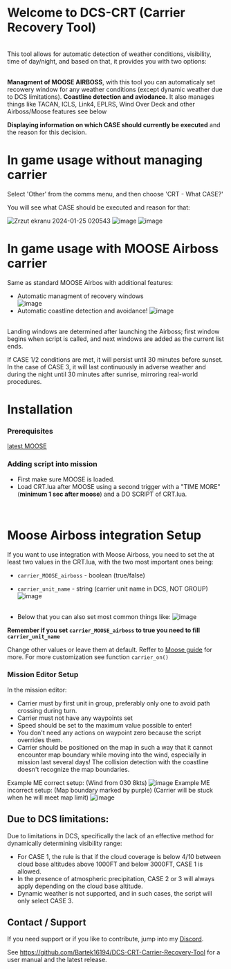


# Welcome to DCS-CRT (Carrier Recovery Tool)
 <br>
This tool allows for automatic detection of weather conditions, visibility, time of day/night, and based on that, it provides you with two options:<br>
<br>

**Managment of MOOSE AIRBOSS**, with this tool you can automaticaly set recowery window for any weather conditions (except dynamic weather due to DCS limitations). **Coastline detection and aviodance.** It also manages things like TACAN, ICLS, Link4, EPLRS, Wind Over Deck and other Airboss/Moose features see below<br>

**Displaying information on which CASE should currently be executed** and the reason for this decision.<br>

# In game usage without managing carrier
Select 'Other' from the comms menu, and then choose 'CRT - What CASE?'<br>

You will see what CASE should be executed and reason for that:<br>

![Zrzut ekranu 2024-01-25 020543](https://github.com/Bartek16194/DCS-CRT-Carrier-Recovery-Tool/assets/30091139/5e116716-bb02-4ec1-800e-ff28d3b42b13)
![image](https://github.com/Bartek16194/DCS-CRT-Carrier-Recovery-Tool/assets/30091139/9518c3a2-38b8-40f4-969a-b4303d821aa5)
![image](https://github.com/Bartek16194/DCS-CRT-Carrier-Recovery-Tool/assets/30091139/a79ae9d6-858c-4bec-a5eb-de0360728f08)
# In game usage with MOOSE Airboss carrier
Same as standard MOOSE Airbos with additional features:
- Automatic managment of recovery windows<br>
![image](https://github.com/Bartek16194/DCS-CRT-Carrier-Recovery-Tool/assets/30091139/2deba06e-66a6-415a-b548-d069e490f13f)
- Automatic coastline detection and avoidance!
![image](https://github.com/Bartek16194/DCS-CRT-Carrier-Recovery-Tool/assets/30091139/914c2da3-7ecd-41cd-8f1c-d8a110a63594)

<br>
Landing windows are determined after launching the Airboss; first window begins when script is called, and next windows are added as the current list ends. <br>

If CASE 1/2 conditions are met, it will persist until 30 minutes before sunset. In the case of CASE 3, it will last continuously in adverse weather and during the night until 30 minutes after sunrise, mirroring real-world procedures.

# Installation
### Prerequisites
[latest MOOSE](https://github.com/FlightControl-Master/MOOSE/releases)

### Adding script into mission
- First make sure MOOSE is loaded.
- Load CRT.lua after MOOSE using a second trigger with a "TIME MORE" (**minimum 1 sec after moose**) and a DO SCRIPT of CRT.lua.<br>
<br>		

# Moose Airboss integration Setup

If you want to use integration with Moose Airboss, you need to set the at least two values in the CRT.lua, with the two most important ones being:
- `carrier_MOOSE_airboss` - boolean (true/false)
- `carrier_unit_name` - string (carrier unit name in DCS, NOT GROUP)
![image](https://github.com/Bartek16194/DCS-CRT-Carrier-Recovery-Tool/assets/30091139/bf8a98be-2b6a-47ef-b4ab-433da582fe6e)<br><br>

- Below that you can also set most common things like:
![image](https://github.com/Bartek16194/DCS-CRT-Carrier-Recovery-Tool/assets/30091139/36a9dff7-80df-4221-af46-6c627469e448)

**Remember if you set `carrier_MOOSE_airboss` to true you need to fill `carrier_unit_name`** 

Change other values or leave them at default. Reffer to [Moose guide](https://flightcontrol-master.github.io/MOOSE_DOCS_DEVELOP/Documentation/Ops.Airboss.html) for more. 
For more customization see function `carrier_on()`

### Mission Editor Setup
In the mission editor:
- Carrier must by first unit in group, preferably only one to avoid path crossing during turn.
- Carrier must not have any waypoints set
- Speed should be set to the maximum value possible to enter! 
- You don't need any actions on waypoint zero because the script overrides them. 
- Carrier should be positioned on the map in such a way that it cannot encounter map boundary while moving into the wind, especially in mission last several days! The collision detection with the coastline doesn't recognize the map boundaries.

Example ME correct setup: 
(Wind from 030 8kts)
![image](https://github.com/Bartek16194/DCS-CRT-Carrier-Recovery-Tool/assets/30091139/bdee1503-07bd-46a4-8254-7bb1783a2ac3)
Example ME incorrect setup: (Map boundary marked by purple) (Carrier will be stuck when he will meet map limit)
![image](https://github.com/Bartek16194/DCS-CRT-Carrier-Recovery-Tool/assets/30091139/824fa4f9-091e-410c-b3cf-e3ab39410ded)

## Due to DCS limitations:
Due to limitations in DCS, specifically the lack of an effective method for dynamically determining visibility range:

-   For CASE 1, the rule is that if the cloud coverage is below 4/10 between cloud base altitudes above 1000FT and below 3000FT, CASE 1 is allowed.
-   In the presence of atmospheric precipitation, CASE 2 or 3 will always apply depending on the cloud base altitude.
-   Dynamic weather is not supported, and in such cases, the script will only select CASE 3.

## Contact / Support
If you need support or if you like to contribute, jump into my [Discord](https://discord.gg/yYs9HSq).

See https://github.com/Bartek16194/DCS-CRT-Carrier-Recovery-Tool for a user manual and the latest release.
